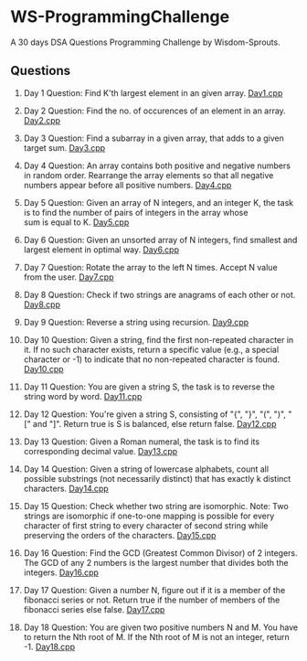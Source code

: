 # WS-ProgrammingChallenge
A 30 days DSA Questions Programming Challenge by Wisdom-Sprouts.

## Questions

1. Day 1 Question: Find K'th largest element in an given array.
   [Day1.cpp](https://github.com/Shreeyash01/WS-ProgrammingChallenge/blob/main/Day1.cpp)

2. Day 2 Question: Find the no. of occurences of an element in an array.
   [Day2.cpp](https://github.com/Shreeyash01/WS-ProgrammingChallenge/blob/main/Day2.cpp)

3. Day 3 Question: Find a subarray in a given array, that adds to a given target sum.
   [Day3.cpp](https://github.com/Shreeyash01/WS-ProgrammingChallenge/blob/main/Day3.cpp)

4. Day 4 Question: An array contains both positive and negative numbers in random order. Rearrange the array elements so that all negative numbers appear before all positive numbers.
   [Day4.cpp](https://github.com/Shreeyash01/WS-ProgrammingChallenge/blob/main/Day4.cpp)

5. Day 5 Question: Given an array of N integers, and an integer K, the task is to find the number of pairs of integers in the array whose sum is equal to K.
   [Day5.cpp](https://github.com/Shreeyash01/WS-ProgrammingChallenge/blob/main/Day5.cpp)

6. Day 6 Question: Given an unsorted array of N integers, find smallest and largest element in optimal way.
   [Day6.cpp](https://github.com/Shreeyash01/WS-ProgrammingChallenge/blob/main/Day6.cpp)

7. Day 7 Question: Rotate the array to the left N times. Accept N value from the user.
   [Day7.cpp](https://github.com/Shreeyash01/WS-ProgrammingChallenge/blob/main/Day7.cpp)

8. Day 8 Question: Check if two strings are anagrams of each other or not.
   [Day8.cpp](https://github.com/Shreeyash01/WS-ProgrammingChallenge/blob/main/Day8.cpp)

9. Day 9 Question: Reverse a string using recursion.
   [Day9.cpp](https://github.com/Shreeyash01/WS-ProgrammingChallenge/blob/main/Day9.cpp)

10. Day 10 Question: Given a string, find the first non-repeated character in it. If no such character exists, return a specific value (e.g., a special character or -1) to indicate that no non-repeated character is found.
   [Day10.cpp](https://github.com/Shreeyash01/WS-ProgrammingChallenge/blob/main/Day10.cpp)

11. Day 11 Question: You are given a string S, the task is to reverse the string word by word.
   [Day11.cpp](https://github.com/Shreeyash01/WS-ProgrammingChallenge/blob/main/Day11.cpp)

12. Day 12 Question: You're given a string S,  consisting of "{", "}", "(", ")", "[" and "]". Return true is S is balanced, else return false.
   [Day12.cpp](https://github.com/Shreeyash01/WS-ProgrammingChallenge/blob/main/Day12.cpp)

13. Day 13 Question: Given a Roman numeral, the task is to find its corresponding decimal value.
   [Day13.cpp](https://github.com/Shreeyash01/WS-ProgrammingChallenge/blob/main/Day13.cpp)

14. Day 14 Question: Given a string of lowercase alphabets, count all possible substrings (not necessarily distinct) that has exactly k distinct characters.
   [Day14.cpp](https://github.com/Shreeyash01/WS-ProgrammingChallenge/blob/main/Day14.cpp)

15. Day 15 Question: Check whether two string are isomorphic.
Note: Two strings are isomorphic if one-to-one mapping is possible for every character of first string to every character of second string while preserving the orders of the characters.
   [Day15.cpp](https://github.com/Shreeyash01/WS-ProgrammingChallenge/blob/main/Day15.cpp)

16. Day 16 Question: Find the GCD (Greatest Common Divisor) of 2 integers. The GCD of any 2 numbers is the largest number that divides both the integers.
   [Day16.cpp](https://github.com/Shreeyash01/WS-ProgrammingChallenge/blob/main/Day16.cpp)

17. Day 17 Question: Given a number N, figure out if it is a member of the fibonacci series or not. Return true if the number of members of the fibonacci series else false.
   [Day17.cpp](https://github.com/Shreeyash01/WS-ProgrammingChallenge/blob/main/Day17.cpp)

18. Day 18 Question: You are given two positive numbers N and M. You have to return the Nth root of M. If the Nth root of M is not an integer, return -1.
   [Day18.cpp](https://github.com/Shreeyash01/WS-ProgrammingChallenge/blob/main/Day18.cpp)
